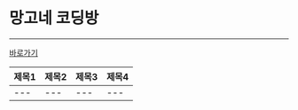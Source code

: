 
# 망고네 코딩방
---
[바로가기](https://qwerewqwerew.github.io/book01/)

|제목1|제목2|제목3|제목4|
|---|---|---|---|
|---|---|---|---|